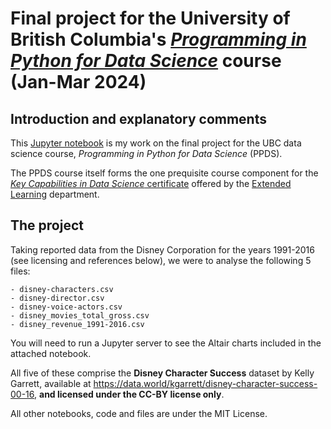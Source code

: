 # Final project for the University of British Columbia's [*Programming in Python for Data Science*](https://prog-learn.mds.ubc.ca/en) course (Jan-Mar 2024)

## Introduction and explanatory comments
This [Jupyter notebook](https://jupyter.org) is my work on the final project for the UBC data science course, *Programming in Python for Data Science* (PPDS).

The PPDS course itself forms the one prequisite course component for the [*Key Capabilities in Data Science* certificate](https://extendedlearning.ubc.ca/programs-credentials/key-capabilities-data-science-certificate) offered by the [Extended Learning](https://extendedlearning.ubc.ca/) department.

## The project
Taking reported data from the Disney Corporation for the years 1991-2016 (see licensing and references below), we were to analyse the following 5 files:

```
- disney-characters.csv
- disney-director.csv
- disney-voice-actors.csv
- disney_movies_total_gross.csv
- disney_revenue_1991-2016.csv
```

You will need to run a Jupyter server to see the Altair charts included in the attached notebook.

All five of these comprise the **Disney Character Success** dataset by Kelly Garrett, available at https://data.world/kgarrett/disney-character-success-00-16, **and licensed under the CC-BY license only**.

All other notebooks, code and files are under the MIT License.
